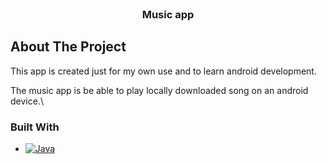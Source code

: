 <!-- PROJECT LOGO -->
<br />
<div align="center">
  <h3 align="center">Music app</h3>
</div>

<!-- ABOUT THE PROJECT -->
## About The Project

This app is created just for my own use and to learn android development.

The music app is be able to play locally downloaded song on an android device.\

### Built With

* [![Java][Java]][Java-url]

<!-- MARKDOWN LINKS & IMAGES -->
[Java]: https://img.shields.io/badge/java-%23ED8B00.svg?style=for-the-badge&logo=openjdk&logoColor=white
[Java-url]: https://www.java.com/en/
